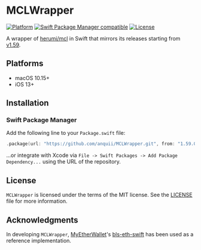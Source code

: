 # MCLWrapper

[![Platform](https://img.shields.io/badge/Platforms-macOS%20%7C%20iOS-blue)](#platforms)
[![Swift Package Manager compatible](https://img.shields.io/badge/SPM-compatible-orange)](#swift-package-manager)
[![License](https://img.shields.io/badge/license-MIT-green.svg)](https://github.com/anquii/MCLWrapper/blob/main/LICENSE)

A wrapper of [herumi/mcl](https://github.com/herumi/mcl) in Swift that mirrors its releases starting from [v1.59](https://github.com/herumi/mcl/releases/tag/v1.59).

## Platforms
- macOS 10.15+
- iOS 13+

## Installation

### Swift Package Manager

Add the following line to your `Package.swift` file:
```swift
.package(url: "https://github.com/anquii/MCLWrapper.git", from: "1.59.0")
```
...or integrate with Xcode via `File -> Swift Packages -> Add Package Dependency...` using the URL of the repository.

## License

`MCLWrapper` is licensed under the terms of the MIT license. See the [LICENSE](LICENSE) file for more information.

## Acknowledgments

In developing `MCLWrapper`, [MyEtherWallet](https://github.com/MyEtherWallet)'s [bls-eth-swift](https://github.com/MyEtherWallet/bls-eth-swift) has been used as a reference implementation.

